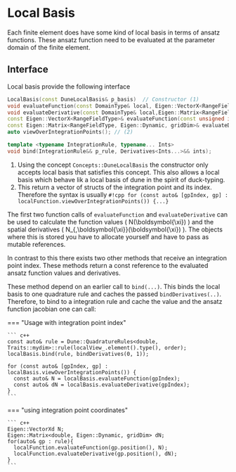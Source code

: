 # Local Basis

Each finite element does have some kind of local basis in terms of ansatz functions.
These ansatz function need to be evaluated at the parameter domain of the finite element.

## Interface
Local basis provide the following interface
```cpp
LocalBasis(const DuneLocalBasis& p_basis)  // Constructor (1)
void evaluateFunction(const DomainType& local, Eigen::VectorX<RangeFieldType>& N);
void evaluateDerivative(const DomainType& local,Eigen::Matrix<RangeFieldType, Eigen::Dynamic, gridDim>& dN);
const Eigen::VectorX<RangeFieldType>& evaluateFunction(const unsigned int& integrationPointIndex);
const Eigen::Matrix<RangeFieldType, Eigen::Dynamic, gridDim>& evaluateDerivative(const unsigned int& integrationPointIndex);
auto viewOverIntegrationPoints(); // (2)

template <typename IntegrationRule, typename... Ints>
void bind(IntegrationRule&& p_rule, Derivatives<Ints...>&& ints);
```

1. Using the concept `Concepts::DuneLocalBasis`  the constructor only accepts local basis that satisfies this concept. This also allows a local basis which behave lik a local basis of dune in the spirit of duck-typing.
2. This return a vector of structs of the integration point and its index. Therefore the syntax is usually `#!cpp for (const auto& [gpIndex, gp] : localFunction.viewOverIntegrationPoints()) {...}`

The first two function calls of `evaluateFunction`  and `evaluateDerivative` can be used to calculate the function values 
\( N(\boldsymbol{\xi}) \) and the spatial derivatives \( N_{,\boldsymbol{\xi}}(\boldsymbol{\xi}) \). The objects where this is stored you have to allocate yourself and have to pass as mutable references.

In contrast to this there exists two other methods that receive an integration point index. 
These methods return a const reference to the evaluated ansatz function values and derivatives.

These method depend on an earlier call to `bind(...)`. This binds the local basis to one quadrature rule and caches the passed `bindDerivatives(..)`.
Therefore, to bind to a integration rule and cache the value and the ansatz function jacobian one can call:

=== "Usage with integration point index"

    ``` c++
    const auto& rule = Dune::QuadratureRules<double, Traits::mydim>::rule(localView_.element().type(), order);
    localBasis.bind(rule, bindDerivatives(0, 1));

    for (const auto& [gpIndex, gp] : localBasis.viewOverIntegrationPoints()) {
      const auto& N = localBasis.evaluateFunction(gpIndex);
      const auto& dN = localBasis.evaluateDerivative(gpIndex);
    }
    ```

=== "using integration point coordinates"

    ``` c++
    Eigen::VectorXd N;
    Eigen::Matrix<double, Eigen::Dynamic, gridDim> dN;
    for(auto& gp : rule){
      localFunction.evaluateFunction(gp.position(), N); 
      localFunction.evaluateDerivative(gp.position(), dN);
    }
    ```
